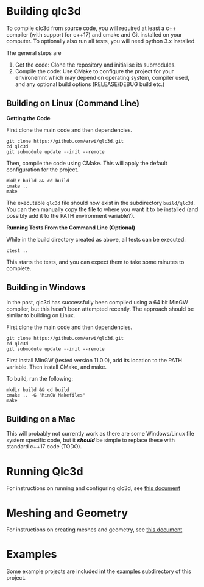 # Building qlc3d


To compile qlc3d from source code, you will required at least a c++ compiler (with support for c++17) and cmake and Git installed on your computer. To optionally also run all tests, you will need python 3.x installed.

The general steps are

1. Get the code: Clone the repository and initialise its submodules.
2. Compile the code: Use CMake to configure the project for your environemnt which may depend on operating system, compiler used, and any optional build options (RELEASE/DEBUG build etc.)

## Building on Linux (Command Line)

**Getting the Code**

First clone the main code and then dependencies.
```
git clone https://github.com/erwi/qlc3d.git
cd qlc3d
git submodule update --init --remote
```

Then, compile the code using CMake. This will apply the default configuration for the project.
```
mkdir build && cd build
cmake ..
make
```
The executable `qlc3d` file should now exist in the subdirectory `build/qlc3d`. You can then manually copy the file to where you want it to be installed (and possibly add it to the PATH environment variable?).

**Running Tests From the Command Line (Optional)**

While in the build directory created as above, all tests can be executed:
```
ctest ..
```
This starts the tests, and you can expect them to take some minutes to complete.

## Building in Windows
In the past, qlc3d has successfully been compiled using a 64 bit MinGW compiler, but this hasn't been attempted recently. The approach should be similar to building on Linux.

First clone the main code and then dependencies.
```
git clone https://github.com/erwi/qlc3d.git
cd qlc3d
git submodule update --init --remote
```

First install MinGW (tested version 11.0.0), add its location to the PATH variable. Then install CMake, and make. 

To build, run the following:

```
mkdir build && cd build
cmake .. -G "MinGW Makefiles"
make
```


## Building on a Mac
This will probably not currently work as there are some Windows/Linux file system specific code, but it ***should*** be simple to replace these with standard c++17 code (TODO).

# Running Qlc3d
For instructions on running and configuring qlc3d, see [this document](qlc3d/doc/README.md)

# Meshing and Geometry
For instructions on creating meshes and geometry, see [this document](qlc3d/doc/mesh.md)

# Examples
Some example projects are included int the [examples](examples/README.md) subdirectory of this project. 

